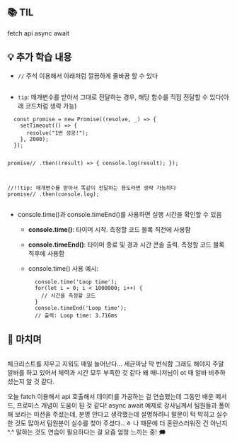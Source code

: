 <h2 id="📚-til">📚 TIL</h2>
<p>fetch api
async await</p>
<h2 id="💡-추가-학습-내용">💡 추가 학습 내용</h2>
<ul>
<li><p><code>//</code> 주석 이용해서 아래처럼 깔끔하게 줄바꿈 할 수 있다</p>
<p>  <img alt="" src="https://velog.velcdn.com/images/yoon_ji/post/1f237c16-4a51-49e0-8436-2a7102efca9b/image.png" /></p>
</li>
</ul>
<ul>
<li><code>tip</code>: 매개변수를 받아서 그대로 전달하는 경우, 해당 함수를 직접 전달할 수 있다(아래 코드처럼 생략 가능)</li>
</ul>
<pre><code class="language-jsx">  const promise = new Promise((resolve, _) =&gt; {
    setTimeout(() =&gt; {
      resolve(&quot;1번 성공!&quot;);
    }, 2000);
  });

  promise//
    .then((result) =&gt; { console.log(result); });

  //!!tip: 매개변수를 받아서 똑같이 전달하는 용도라면 생략 가능하다
  promise//
    .then(console.log);</code></pre>
<ul>
<li><p>console.time()과 console.timeEnd()를 사용하면 실행 시간을 확인할 수 있음</p>
<ul>
<li><p><strong>console.time()</strong>: 타이머 시작. 측정할 코드 블록 직전에 사용함</p>
</li>
<li><p><strong>console.timeEnd()</strong>: 타이머 종료 및 경과 시간 콘솔 출력. 측정할 코드 블록 직후에 사용함</p>
</li>
<li><p>console.time() 사용 예시:</p>
<pre><code class="language-jsx">  console.time('Loop time');
  for(let i = 0; i &lt; 1000000; i++) {
    // 시간을 측정할 코드
  }
  console.timeEnd('Loop time');
  // 출력: Loop time: 3.716ms</code></pre>
</li>
</ul>
</li>
</ul>
<h2 id="💬-마치며">💬 마치며</h2>
<p><img alt="" src="https://velog.velcdn.com/images/yoon_ji/post/6915634d-75df-47d1-b8ae-4bb8127d5503/image.jpeg" /></p>
<p>체크리스트를 지우고 지워도 매일 늘어난다... 세균마냥 막 번식함
그래도 해야지 주말 알바를 하고 있어서 체력과 시간 모두 부족한 것 같다 왜 매니저님이 ot 때 알바 비추하셨는지 알 것 같다.</p>
<p>오늘 fatch 이용해서 api 호출해서 데이터를 가공하는 걸 연습했는데 그동안 배운 메서드, 프로미스 개념이 도움이 된 것 같다!
async await 예제로 강사님께서 팀원들과 풀이해 보라는 미션을 주셨는데, 분명 안다고 생각했는데 설명하려니 말문이 턱 막히고 실수한 것도 많아서 팀원분이 실수를 찾아 주셨다...ㅎ 나 때문에 더 혼란스러워진 건 아닌지 ^.^ 말하는 것도 연습이 필요하다는 걸 요즘 엄청 느끼는 중! 🗯️</p>